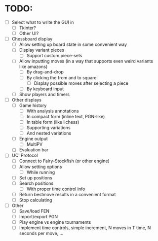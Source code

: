 # TODO:

-   [ ] Select what to write the GUI in
    -   [ ] Tkinter?
    -   [ ] Other UI?
-   [ ] Chessboard display
    -   [ ] Allow setting up board state in some convenient way
    -   [ ] Display variant pieces
        -   [ ] Support custom piece-sets
    -   [ ] Allow inputting moves (in a way that supports even weird
        variants like amazons)
        -   [ ] By drag-and-drop
        -   [ ] By clicking the from and to square
            -   [ ] Display possible moves after selecting a piece
        -   [ ] By keyboard input
    -   [ ] Show players and timers
-   [ ] Other displays
    -   [ ] Game history
        -   [ ] With analysis annotations
        -   [ ] In compact form (inline text, PGN-like)
        -   [ ] In table form (like lichess)
        -   [ ] Supporting variations
        -   [ ] And nested variations
    -   [ ] Engine output
        -   [ ] MultiPV
    -   [ ] Evaluation bar
-   [ ] UCI Protocol
    -   [ ] Connect to Fairy-Stockfish (or other engine)
    -   [ ] Allow setting options
        -   [ ] While running
    -   [ ] Set up positions
    -   [ ] Search positions
        -   [ ] With proper time control info
    -   [ ] Return bestmove results in a convenient format
    -   [ ] Stop calculating
-   [ ] Other
    -   [ ] Save/load FEN
    -   [ ] Import/export PGN
    -   [ ] Play engine vs engine tournaments
    -   [ ] Implement time controls, simple increment, N moves in T
        time, N seconds per move, ...
